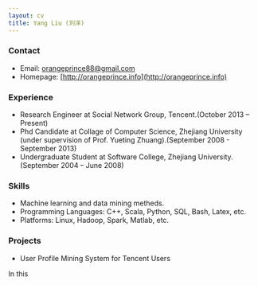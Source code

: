 ```yaml
---
layout: cv
title: Yang Liu (刘洋)
---
```



### Contact

* Email: [orangeprince88@gmail.com](mailto:orangeprince88@gmail.com)
* Homepage: [http://orangeprince.info](http://orangeprince.info)
	
### Experience

* Research Engineer at Social Network Group, Tencent.(October 2013 – Present)
* Phd Candidate at Collage of Computer Science, Zhejiang University (under supervision of Prof. Yueting Zhuang).(September 2008 - September 2013)
* Undergraduate Student at Software College, Zhejiang University. (September 2004 – June 2008)

### Skills
* Machine learning and data mining metheds.
* Programming Languages: C++, Scala, Python, SQL, Bash, Latex, etc.
* Platforms: Linux, Hadoop, Spark, Matlab, etc.

### Projects

* User Profile Mining System for Tencent Users
 
In this  